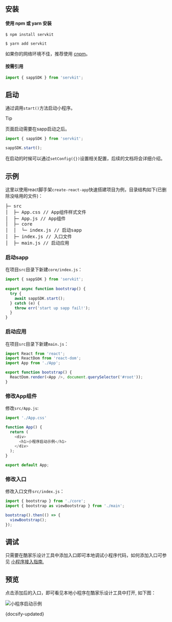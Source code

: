 ## 安装

####  使用 npm 或 yarn 安装

``` 
$ npm install servkit
```

``` 
$ yarn add servkit
```

如果你的网络环境不佳，推荐使用 [cnpm](https://github.com/cnpm/cnpm)。

#### 按需引用

```js
import { sappSDK } from 'servkit';
```

## 启动

通过调用`start()`方法启动小程序。

> [!tip]
> 页面启动需要在sapp启动之后。

```js
import { sappSDK } from 'servkit';

sappSDK.start();
```
在启动的时候可以通过`setConfig({})`设置相关配置，后续的文档将会详细介绍。

## 示例

这里以使用react脚手架`create-react-app`快速搭建项目为例，目录结构如下(已删除没啥用的文件)：

<pre>
├─ src
│  ├─ App.css // App组件样式文件
│  ├─ App.js // App组件
│  ├─ core
│  │  └─ index.js // 启动sapp
│  ├─ index.js // 入口文件
│  ├─ main.js // 启动应用
</pre>

### 启动sapp

在项目`src`目录下新建`core/index.js`：

```js
import { sappSDK } from 'servkit';
 
export async function bootstrap() {
  try {
    await sappSDK.start();
  } catch (e) {
    throw err('start up sapp fail!');
  }
}

```
### 启动应用

在项目`src`目录下新建`main.js`：

```js
import React from 'react';
import ReactDom from 'react-dom';
import App from './App';

export function bootstrap() {
  ReactDom.render(<App />, document.querySelector('#root'));
}
```

### 修改App组件

修改`src/App.js`:
```js
import './App.css'

function App() {
  return (
    <div>
      <h1>小程序启动示例</h1>
    </div>
  );
}

export default App;

```

### 修改入口

修改入口文件`src/index.js`：
```js
import { bootstrap } from './core';
import { bootstrap as viewBootstrap } from './main';

bootstrap().then(() => {
  viewBootstrap();
});
```

## 调试

只需要在酷家乐设计工具中添加入口即可本地调试小程序代码，如何添加入口可参见 [小程序接入指南.](/QuickStart/accessGuide.md)

## 预览

点击添加后的入口，即可看见本地小程序在酷家乐设计工具中打开, 如下图：

![小程序启动示例](https://qhstaticssl.kujiale.com/newt/101687/image/png/1612162676461/1E2A63269C313B7FE5A4BE7B2346BC48.png)

 {docsify-updated}

